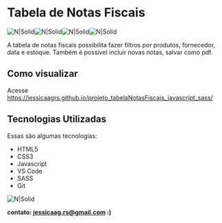 # Tabela de Notas Fiscais

![N|Solid](https://img.icons8.com/color/48/null/sass.png)![N|Solid](https://img.icons8.com/color/48/000000/javascript--v1.png)![N|Solid](https://img.icons8.com/color/48/000000/html-5--v1.png)![N|Solid](https://img.icons8.com/external-flaticons-lineal-color-flat-icons/48/000000/external-css-mobile-app-development-flaticons-lineal-color-flat-icons.png)


A tabela de notas fiscais possibilita fazer filtros por produtos, fornecedor, data e estoque. Também é possível incluir novas notas, salvar como pdf.

## Como visualizar

Acesse https://jessicaagrs.github.io/projeto_tabelaNotasFiscais_javascript_sass/

## Tecnologias Utilizadas

Essas são algumas tecnologias:

- HTML5
- CSS3
- Javascript
- VS Code
- SASS
- Git

![N|Solid](https://media.giphy.com/media/v1.Y2lkPTc5MGI3NjExZGNkNDcwMTdjYTVjNjYwODNjMzdiMDRlZThhMzk2ODcxMGJlODY0ZiZjdD1n/YtaOa3aKvASIw4qaTW/giphy.gif)



**contato: jessicaag.rs@gmail.com :)**
